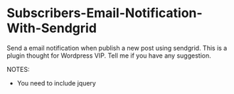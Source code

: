 # Subscribers-Email-Notification-With-Sendgrid
Send a email notification when publish a new post using sendgrid. This is a plugin thought for Wordpress VIP.  Tell me if you have any suggestion.

NOTES:
* You need to include jquery
